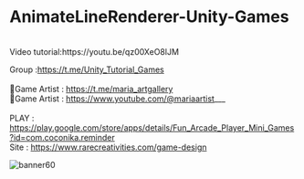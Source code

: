 # AnimateLineRenderer-Unity-Games
<br />
Video tutorial:https://youtu.be/qz00XeO8lJM <br />

Group :https://t.me/Unity_Tutorial_Games<br /><br />
🎨Game Artist : https://t.me/maria_artgallery<br />
🎨Game Artist : https://www.youtube.com/@mariaartist___  <br /><br />
PLAY : https://play.google.com/store/apps/details/Fun_Arcade_Player_Mini_Games?id=com.coconika.reminder<br />
Site : https://www.rarecreativities.com/game-design <br />

![banner60](https://user-images.githubusercontent.com/83016119/219869363-48433714-1d0e-4dab-8bfd-131806eb52d3.png)
